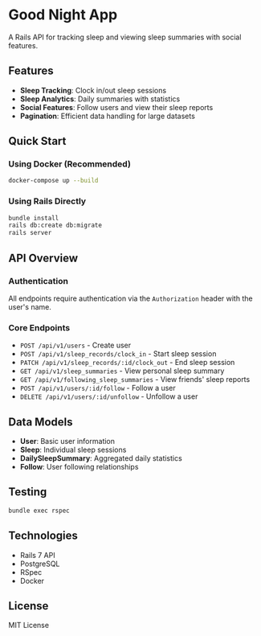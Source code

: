 # Good Night App

A Rails API for tracking sleep and viewing sleep summaries with social features.

## Features

- **Sleep Tracking**: Clock in/out sleep sessions
- **Sleep Analytics**: Daily summaries with statistics
- **Social Features**: Follow users and view their sleep reports
- **Pagination**: Efficient data handling for large datasets

## Quick Start

### Using Docker (Recommended)
```bash
docker-compose up --build
```

### Using Rails Directly
```bash
bundle install
rails db:create db:migrate
rails server
```

## API Overview

### Authentication
All endpoints require authentication via the `Authorization` header with the user's name.

### Core Endpoints

- `POST /api/v1/users` - Create user
- `POST /api/v1/sleep_records/clock_in` - Start sleep session
- `PATCH /api/v1/sleep_records/:id/clock_out` - End sleep session
- `GET /api/v1/sleep_summaries` - View personal sleep summary
- `GET /api/v1/following_sleep_summaries` - View friends' sleep reports
- `POST /api/v1/users/:id/follow` - Follow a user
- `DELETE /api/v1/users/:id/unfollow` - Unfollow a user

## Data Models

- **User**: Basic user information
- **Sleep**: Individual sleep sessions
- **DailySleepSummary**: Aggregated daily statistics
- **Follow**: User following relationships

## Testing

```bash
bundle exec rspec
```

## Technologies

- Rails 7 API
- PostgreSQL
- RSpec
- Docker

## License

MIT License
